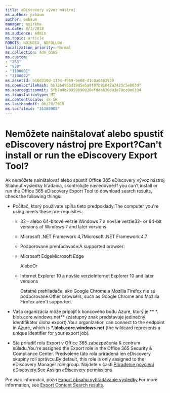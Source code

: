 ```yaml
---
title: eDiscovery vývoz nástroj
ms.author: pebaum
author: pebaum
manager: mnirkhe
ms.date: 8/3/2018
ms.audience: Admin
ms.topic: article
ROBOTS: NOINDEX, NOFOLLOW
localization_priority: Normal
ms.collection: Adm_O365
ms.custom:
- "263"
- "928"
- "1100001"
- "3100022"
ms.assetid: b16d310d-1134-4959-be68-d1c0ad463930
ms.openlocfilehash: bb72bd96bd19d5e5a8f87b91042a2423c5e003df
ms.sourcegitcommit: 5fb7a4b28859690020efdea630d03e70cc0e6334
ms.translationtype: MT
ms.contentlocale: sk-SK
ms.lasthandoff: 06/28/2019
ms.locfileid: "35388908"
---
```

# <a name="cant-install-or-run-the-ediscovery-export-tool"></a><span data-ttu-id="0ba6e-102">Nemôžete nainštalovať alebo spustiť eDiscovery nástroj pre Export?</span><span class="sxs-lookup"><span data-stu-id="0ba6e-102">Can't install or run the eDiscovery Export Tool?</span></span>

<span data-ttu-id="0ba6e-103">Ak nemôžete nainštalovať alebo spustiť Office 365 eDiscovery vývoz nástroj Stiahnuť výsledky hľadania, skontrolujte nasledovné:</span><span class="sxs-lookup"><span data-stu-id="0ba6e-103">If you can't install or run the Office 365 eDiscovery Export Tool to download search results, check the following things:</span></span>
  
- <span data-ttu-id="0ba6e-104">Počítač, ktorý používate spĺňa tieto predpoklady:</span><span class="sxs-lookup"><span data-stu-id="0ba6e-104">The computer you're using meets these pre-requisites:</span></span>

  - <span data-ttu-id="0ba6e-105">32 - alebo 64-bitové verzie Windows 7 a novšie verzie</span><span class="sxs-lookup"><span data-stu-id="0ba6e-105">32- or 64-bit versions of Windows 7 and later versions</span></span>

  - <span data-ttu-id="0ba6e-106">Microsoft .NET Framework 4,7</span><span class="sxs-lookup"><span data-stu-id="0ba6e-106">Microsoft .NET Framework 4.7</span></span>

  - <span data-ttu-id="0ba6e-107">Podporované prehľadávače:</span><span class="sxs-lookup"><span data-stu-id="0ba6e-107">A supported browser:</span></span>

  - <span data-ttu-id="0ba6e-108">Microsoft Edge</span><span class="sxs-lookup"><span data-stu-id="0ba6e-108">Microsoft Edge</span></span>

    <span data-ttu-id="0ba6e-109">Alebo</span><span class="sxs-lookup"><span data-stu-id="0ba6e-109">Or</span></span>

  - <span data-ttu-id="0ba6e-110">Internet Explorer 10 a novšie verzie</span><span class="sxs-lookup"><span data-stu-id="0ba6e-110">Internet Explorer 10 and later versions</span></span>

    <span data-ttu-id="0ba6e-111">Ostatné prehliadače, ako Google Chrome a Mozilla Firefox nie sú podporované.</span><span class="sxs-lookup"><span data-stu-id="0ba6e-111">Other browsers, such as Google Chrome and Mozilla Firefox aren't supported.</span></span>

- <span data-ttu-id="0ba6e-112">Vaša organizácia môže pripojiť k koncového bodu Azure, ktorý je \*\* \*. blob.core.windows.net\*\* (zástupný znak predstavuje jedinečný identifikátor úloha export).</span><span class="sxs-lookup"><span data-stu-id="0ba6e-112">Your organization can connect to the endpoint in Azure, which is **\*.blob.core.windows.net** (the wildcard represents a unique identifier for your export job).</span></span>

- <span data-ttu-id="0ba6e-113">Ste priradiť rolu Export v Office 365 zabezpečenia &amp; centrum súladu.</span><span class="sxs-lookup"><span data-stu-id="0ba6e-113">You're assigned the Export role in the Office 365 Security &amp; Compliance Center.</span></span> <span data-ttu-id="0ba6e-114">Predvolene táto rola priradená len eDiscovery skupiny rolí správcu.</span><span class="sxs-lookup"><span data-stu-id="0ba6e-114">By default, this role is only assigned to the eDiscovery Manager role group.</span></span> <span data-ttu-id="0ba6e-115">Nájdete v časti [Priradenie povolení eDiscovery](https://support.office.com/article/assign-ediscovery-permissions-in-the-office-365-security-compliance-center-5b9a067b-9d2e-4aa5-bb33-99d8c0d0b5d7#moreinfo).</span><span class="sxs-lookup"><span data-stu-id="0ba6e-115">See [Assign eDiscovery permissions](https://support.office.com/article/assign-ediscovery-permissions-in-the-office-365-security-compliance-center-5b9a067b-9d2e-4aa5-bb33-99d8c0d0b5d7#moreinfo).</span></span>

<span data-ttu-id="0ba6e-116">Pre viac informácií, pozri [Export obsahu vyhľadávanie výsledky](https://support.office.com/article/Export-Content-Search-results-from-the-Office-365-Security-Compliance-Center-ed48d448-3714-4c42-85f5-10f75f6a4278).</span><span class="sxs-lookup"><span data-stu-id="0ba6e-116">For more information, see [Export Content Search results](https://support.office.com/article/Export-Content-Search-results-from-the-Office-365-Security-Compliance-Center-ed48d448-3714-4c42-85f5-10f75f6a4278).</span></span>
  